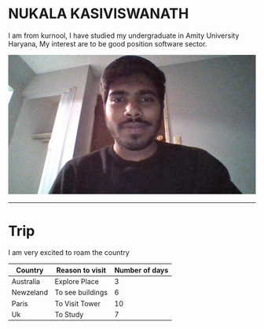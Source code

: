 # NUKALA KASIVISWANATH
I am from kurnool, I have studied my undergraduate in Amity University Haryana, My interest are to be good position software sector.

![Aboutme](/WIN_20230201_20_28_36_Pro.jpg)

---

# Trip
I am very excited to roam the country

|  **Country**  |  **Reason to visit**  |  **Number of days**  |
|---------------|-----------------------|----------------------|
|  Australia    |  Explore Place        |  3                   |
|  Newzeland    |  To see buildings     |  6                   |
|  Paris        |  To Visit Tower       |  10                  |
|  Uk           |  To Study             |  7                   |